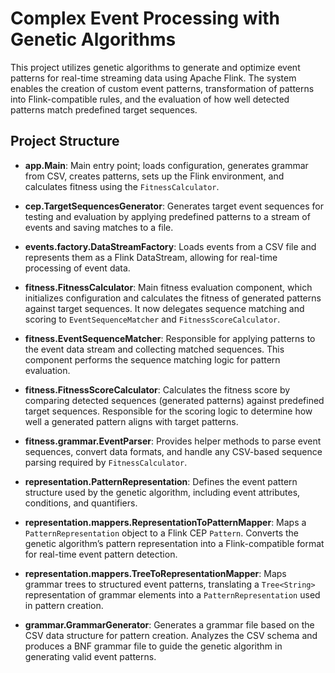 # Complex Event Processing with Genetic Algorithms

This project utilizes genetic algorithms to generate and optimize event patterns for real-time streaming data using Apache Flink. The system enables the creation of custom event patterns, transformation of patterns into Flink-compatible rules, and the evaluation of how well detected patterns match predefined target sequences.

## Project Structure

- **app.Main**: Main entry point; loads configuration, generates grammar from CSV, creates patterns, sets up the Flink environment, and calculates fitness using the `FitnessCalculator`.

- **cep.TargetSequencesGenerator**: Generates target event sequences for testing and evaluation by applying predefined patterns to a stream of events and saving matches to a file.

- **events.factory.DataStreamFactory**: Loads events from a CSV file and represents them as a Flink DataStream, allowing for real-time processing of event data.

- **fitness.FitnessCalculator**: Main fitness evaluation component, which initializes configuration and calculates the fitness of generated patterns against target sequences. It now delegates sequence matching and scoring to `EventSequenceMatcher` and `FitnessScoreCalculator`.

- **fitness.EventSequenceMatcher**: Responsible for applying patterns to the event data stream and collecting matched sequences. This component performs the sequence matching logic for pattern evaluation.

- **fitness.FitnessScoreCalculator**: Calculates the fitness score by comparing detected sequences (generated patterns) against predefined target sequences. Responsible for the scoring logic to determine how well a generated pattern aligns with target patterns.

- **fitness.grammar.EventParser**: Provides helper methods to parse event sequences, convert data formats, and handle any CSV-based sequence parsing required by `FitnessCalculator`.

- **representation.PatternRepresentation**: Defines the event pattern structure used by the genetic algorithm, including event attributes, conditions, and quantifiers.

- **representation.mappers.RepresentationToPatternMapper**: Maps a `PatternRepresentation` object to a Flink CEP `Pattern`. Converts the genetic algorithm’s pattern representation into a Flink-compatible format for real-time event pattern detection.

- **representation.mappers.TreeToRepresentationMapper**: Maps grammar trees to structured event patterns, translating a `Tree<String>` representation of grammar elements into a `PatternRepresentation` used in pattern creation.

- **grammar.GrammarGenerator**: Generates a grammar file based on the CSV data structure for pattern creation. Analyzes the CSV schema and produces a BNF grammar file to guide the genetic algorithm in generating valid event patterns.

